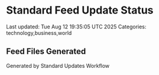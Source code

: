 # Standard Feed Update Status
Last updated: Tue Aug 12 19:35:05 UTC 2025
Categories: technology,business,world

## Feed Files Generated

Generated by Standard Updates Workflow
